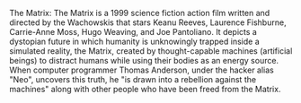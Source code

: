 The Matrix: The Matrix is a 1999 science fiction action film written and directed by the Wachowskis that stars Keanu Reeves, Laurence Fishburne, Carrie-Anne Moss, Hugo Weaving, and Joe Pantoliano. It depicts a dystopian future in which humanity is unknowingly trapped inside a simulated reality, the Matrix, created by thought-capable machines (artificial beings) to distract humans while using their bodies as an energy source. When computer programmer Thomas Anderson, under the hacker alias "Neo", uncovers this truth, he "is drawn into a rebellion against the machines" along with other people who have been freed from the Matrix.
